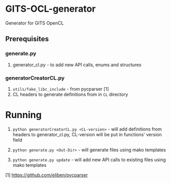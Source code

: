 # GITS-OCL-generator
Generator for GITS OpenCL

## Prerequisites
### generate.py
1. generator_cl.py - to add new API calls, enums and structures

### generatorCreatorCL.py

1. `utils/fake_libc_include` - from pycparser [1]
2. CL headers to generate definitions from in `CL` directory

# Running
1. `python generatorCreatorCL.py <CL-version>` - will add definitions from
headers to generator_cl.py, CL-version will be put in functions' version field

2. `python generate.py <Out-Dir>` - will generate files using mako templates 

3. `python generate.py update` - will add new API calls to existing files using mako templates

[1] https://github.com/eliben/pycparser
